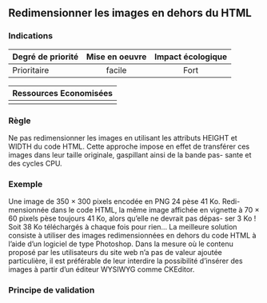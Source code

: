 ## Redimensionner les images en dehors du HTML
### Indications
| Degré de priorité |      Mise en oeuvre       |  Impact écologique    | 
|-------------------|:-------------------------:|:---------------------:|
|  Prioritaire      |   facile                  |  Fort                 | 


|Ressources Economisées                                      |
|:----------------------------------------------------------:|
|    |

### Règle
Ne pas redimensionner les images en utilisant les attributs HEIGHT et WIDTH du code HTML. Cette approche impose en effet de transférer ces images dans leur taille originale, gaspillant ainsi de la bande pas- sante et des cycles CPU.

### Exemple
Une image de 350 × 300 pixels encodée en PNG 24 pèse 41 Ko. Redi- mensionnée dans le code HTML, la même image affichée en vignette à 70 × 60 pixels pèse toujours 41 Ko, alors qu’elle ne devrait pas dépas- ser 3 Ko ! Soit 38 Ko téléchargés à chaque fois pour rien…
La meilleure solution consiste à utiliser des images redimensionnées en dehors du code HTML à l’aide d’un logiciel de type Photoshop.
Dans la mesure où le contenu proposé par les utilisateurs du site web n’a pas de valeur ajoutée particulière, il est préférable de leur interdire la possibilité d’insérer des images à partir d’un éditeur WYSIWYG comme CKEditor.

### Principe de validation
